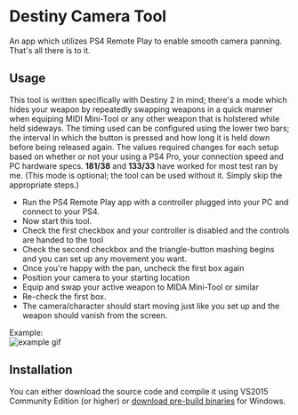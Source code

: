 # Destiny Camera Tool

An app which utilizes PS4 Remote Play to enable smooth camera panning. That's all there is to it.

## Usage

This tool is written specifically with Destiny 2 in mind; there's a mode which hides your weapon by repeatedly swapping weapons in a quick manner when equiping MIDI Mini-Tool or any other weapon that is holstered while held sideways. The timing used can be configured using the lower two bars; the interval in which the button is pressed and how long it is held down before being released again. The values required changes for each setup based on whether or not your using a PS4 Pro, your connection speed and PC hardware specs. **181/38** and **133/33** have worked for most test ran by me. (This mode is optional; the tool can be used without it. Simply skip the appropriate steps.)

* Run the PS4 Remote Play app with a controller plugged into your PC and connect to your PS4.
* Now start this tool.
* Check the first checkbox and your controller is disabled and the controls are handed to the tool
* Check the second checkbox and the triangle-button mashing begins and you can set up any movement you want.
* Once you're happy with the pan, uncheck the first box again
* Position your camera to your starting location
* Equip and swap your active weapon to MIDA Mini-Tool or similar
* Re-check the first box.
* The camera/character should start moving just like you set up and the weapon should vanish from the screen.

Example:  
![example gif](http://i.vimaster.de/direct/krUHCvM.gif)

## Installation

You can either download the source code and compile it using VS2015 Community Edition (or higher) or [download pre-build binaries](https://github.com/ViMaSter/destinycameratool/releases) for Windows.

